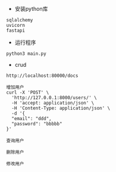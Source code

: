 + 安装python库
```
sqlalchemy
uvicorn
fastapi
```

+ 运行程序
```
python3 main.py
```

+ crud
```
http://localhost:80000/docs

增加用户
curl -X 'POST' \
  'http://127.0.0.1:8000/users/' \
  -H 'accept: application/json' \
  -H 'Content-Type: application/json' \
  -d '{
  "email": "ddd",
  "password": "bbbbb"
}'

查询用户

删除用户

修改用户

```


